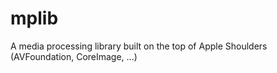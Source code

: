 # mplib
A media processing library built on the top of Apple Shoulders (AVFoundation, CoreImage, ...)
